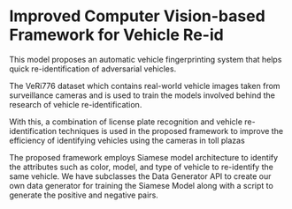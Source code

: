 <h1> Improved Computer Vision-based Framework for Vehicle Re-id </h1>

This model proposes an automatic vehicle fingerprinting system that helps quick re-identification of adversarial vehicles. 

The VeRi776 dataset which contains real-world vehicle images taken from surveillance cameras and is used to train the models involved behind the research of vehicle re-identification.   
 
With this, a combination of license plate recognition and vehicle re-identification techniques is used in the proposed framework to improve the efficiency of identifying vehicles using the cameras in toll plazas

The proposed framework employs Siamese model architecture to identify the attributes such as color, model, and type of vehicle to re-identify the same vehicle. We have subclasses the Data Generator API to create our own data generator for training the Siamese Model along with a script to generate the positive and negative pairs. 
